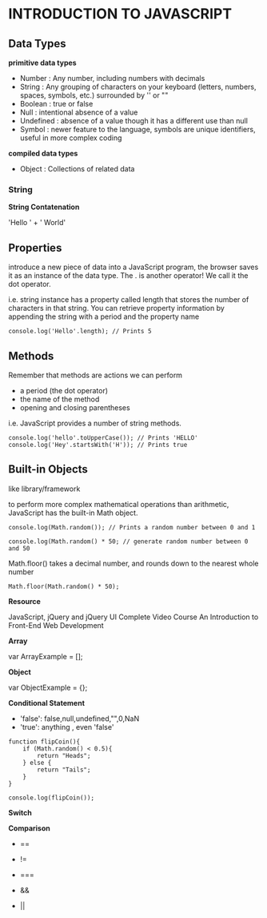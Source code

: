 # INTRODUCTION TO JAVASCRIPT

## Data Types

**primitive data types**
* Number : Any number, including numbers with decimals
* String : Any grouping of characters on your keyboard (letters, numbers, spaces, symbols, etc.) surrounded by '' or ""
* Boolean : true or false
* Null :  intentional absence of a value
* Undefined : absence of a value though it has a different use than null
* Symbol : newer feature to the language, symbols are unique identifiers, useful in more complex coding

**compiled data types**
* Object : Collections of related data

### String

**String Contatenation**

'Hello ' + ' World'

## Properties
 introduce a new piece of data into a JavaScript program, the browser saves it as an instance of the data type. 
 The . is another operator! We call it the dot operator.
 
 
 i.e.
string instance has a property called length that stores the number of characters in that string. You can retrieve property information by appending the string with a period and the property name

```
console.log('Hello'.length); // Prints 5
```
 
 
## Methods
Remember that methods are actions we can perform
*   a period (the dot operator)
*   the name of the method
*   opening and closing parentheses


i.e.
JavaScript provides a number of string methods.

```
console.log('hello'.toUpperCase()); // Prints 'HELLO'
console.log('Hey'.startsWith('H')); // Prints true
```

## Built-in Objects
like library/framework

to perform more complex mathematical operations than arithmetic, JavaScript has the built-in Math object.

```
console.log(Math.random()); // Prints a random number between 0 and 1

console.log(Math.random() * 50; // generate random number between 0 and 50
```

Math.floor() takes a decimal number, and rounds down to the nearest whole number

```
Math.floor(Math.random() * 50);
```


**Resource**

JavaScript, jQuery and jQuery UI Complete Video Course An Introduction to Front-End Web Development

**Array**

var ArrayExample = [];

**Object**

var ObjectExample = {};



**Conditional Statement**

* 'false': false,null,undefined,"",0,NaN
* 'true': anything , even 'false'

```
function flipCoin(){
    if (Math.random() < 0.5){
        return "Heads";
    } else {
        return "Tails";
    }
}

console.log(flipCoin());
```

**Switch**





**Comparison**

* == 

* !=

* === 

* &&

* ||

